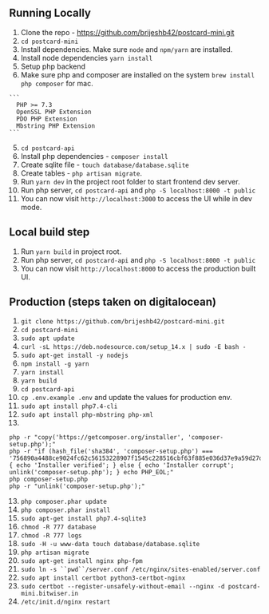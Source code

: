 ## Running Locally

1. Clone the repo - https://github.com/brijeshb42/postcard-mini.git
2. `cd postcard-mini`
3. Install dependencies. Make sure `node` and `npm/yarn` are installed.
  1. Install node dependencies `yarn install`
4. Setup php backend
  1. Make sure php and composer are installed on the system `brew install php composer` for mac.

    ```
      PHP >= 7.3
      OpenSSL PHP Extension
      PDO PHP Extension
      Mbstring PHP Extension
    ```
5. `cd postcard-api`
6. Install php dependencies - `composer install`
7. Create sqlite file - `touch database/database.sqlite`
8. Create tables - `php artisan migrate`.
9. Run `yarn dev` in the project root folder to start frontend dev server.
10. Run php server, `cd postcard-api` and `php -S localhost:8000 -t public`
11. You can now visit `http://localhost:3000` to access the UI while in dev
    mode.

## Local build step
1. Run `yarn build` in project root.
2. Run php server, `cd postcard-api` and `php -S localhost:8000 -t public`
3. You can now visit `http://localhost:8000` to access the production built UI.

## Production (steps taken on digitalocean)

1. `git clone https://github.com/brijeshb42/postcard-mini.git`
2. `cd postcard-mini`
3. `sudo apt update`
4. `curl -sL https://deb.nodesource.com/setup_14.x | sudo -E bash -`
5. `sudo apt-get install -y nodejs`
6. `npm install -g yarn`
7. `yarn install`
8. `yarn build`
9. `cd postcard-api`
10. `cp .env.example .env` and update the values for production env.
10. `sudo apt install php7.4-cli`
11. `sudo apt install php-mbstring php-xml`
12.
  ```
  php -r "copy('https://getcomposer.org/installer', 'composer-setup.php');"
  php -r "if (hash_file('sha384', 'composer-setup.php') === '756890a4488ce9024fc62c56153228907f1545c228516cbf63f885e036d37e9a59d27d63f46af1d4d07ee0f76181c7d3') { echo 'Installer verified'; } else { echo 'Installer corrupt'; unlink('composer-setup.php'); } echo PHP_EOL;"
  php composer-setup.php
  php -r "unlink('composer-setup.php');"
  ```
13. `php composer.phar update`
14. `php composer.phar install`
15. `sudo apt-get install php7.4-sqlite3`
17. `chmod -R 777 database`
18. `chmod -R 777 logs`
19. `sudo -H -u www-data touch database/database.sqlite`
20. `php artisan migrate`
21. `sudo apt-get install nginx php-fpm`
22. `sudo ln -s ``pwd``/server.conf /etc/nginx/sites-enabled/server.conf`
23. `sudo apt install certbot python3-certbot-nginx`
24. `sudo certbot --register-unsafely-without-email --nginx -d postcard-mini.bitwiser.in`
25. `/etc/init.d/nginx restart`

